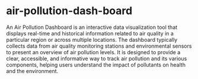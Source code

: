 # air-pollution-dash-board
An Air Pollution Dashboard is an interactive data visualization tool that displays real-time and historical information related to air quality in a particular region or across multiple locations. The dashboard typically collects data from air quality monitoring stations and environmental sensors to present an overview of air pollution levels. It is designed to provide a clear, accessible, and informative way to track air pollution and its various components, helping users understand the impact of pollutants on health and the environment.

